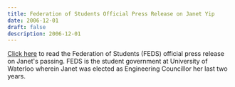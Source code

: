 ```yaml
---
title: Federation of Students Official Press Release on Janet Yip
date: 2006-12-01
draft: false
description: 2006-12-01
---
```


<a href="/feds.html" target="_blank">Click here</a> to read the Federation of Students (FEDS) official press release on Janet's passing. FEDS is the student government at University of Waterloo wherein Janet was elected as Engineering Councillor her last two years.
